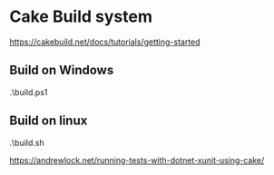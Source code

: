 # Cake Build system

https://cakebuild.net/docs/tutorials/getting-started

## Build on Windows

.\build.ps1


## Build on linux

.\build.sh



https://andrewlock.net/running-tests-with-dotnet-xunit-using-cake/
